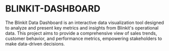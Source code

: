# BLINKIT-DASHBOARD
The Blinkit Data Dashboard is an interactive data visualization tool designed to analyze and present key metrics and insights from Blinkit's operational data. This project aims to provide a comprehensive view of sales trends, customer behavior, and performance metrics, empowering stakeholders to make data-driven decisions.
